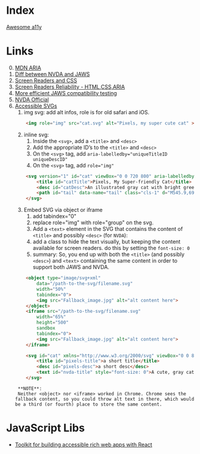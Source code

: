 # Index
[Awesome a11y](https://github.com/brunopulis/awesome-a11y)


# Links
0. [MDN ARIA](https://developer.mozilla.org/zh-CN/docs/Web/Accessibility/ARIA/Web_applications_and_ARIA_FAQ)
1. [Diff between NVDA and JAWS](https://stackoverflow.com/questions/45941017/what-are-differences-between-nvda-and-jaws-screen-readers)
2. [Screen Readers and CSS](https://webaim.org/blog/screen-readers-and-css/)
3. [Screen Readers Reliability - HTML,CSS,ARIA](https://www.powermapper.com/tests/screen-readers/)
4. [More efficient JAWS compatibility testing](https://www.paciellogroup.com/products/jaws-inspect/)
5. [NVDA Official](https://www.nvaccess.org/about-nvda/)
6. [Accessible SVGs](https://css-tricks.com/accessible-svgs/)
    1. img svg: add alt infos, role is for old safari and iOS.
    ```html
        <img role="img" src="cat.svg" alt="Pixels, my super cute cat" >
    ```
    2. inline svg: 
        1. Inside the `<svg>`, add a `<title>` and `<desc>`
        2. Add the appropriate ID’s to the `<title>` and `<desc>`
        3. On the `<svg>` tag, add `aria-labelledby="uniqueTitleID uniqueDescID"`
        4. On the `<svg>` tag, add `role="img"`
    ```html
        <svg version="1" id="cat" viewBox="0 0 720 800" aria-labelledby="catTitle catDesc" role="img">
            <title id="catTitle">Pixels, My Super-friendly Cat</title>
            <desc id="catDesc">An illustrated gray cat with bright green blinking eyes.</desc>
            <path id="tail" data-name="tail" class="cls-1" d="M545.9,695.9c8,28.2,23.2,42.3,27.2,46.9,21.4,24.1,41.5,40.2,81.1,42.9s65.4-14.2,60.8-26.8-23.1-9.1-51.3-8.3c-35.2.9-66.6-31.3-74.8-63.9s-7.9-63.8-36.8-85.5c-44.1-33-135.6-7.1-159.8-3.4s-48.4,52.5-9.6,45.1,91.4-23.1,123.2-12.7C537.8,640.4,537.9,667.7,545.9,695.9Z" transform="translate(-9.7 -9.3)"/>
        </svg>
    ```
    3. Embed SVG via object or iframe
        1. add tabindex="0"
        2. replace role="img" with role="group" on the svg.
        3. Add a `<text>` element in the SVG that contains the content of `<title>` and possibly `<desc>` (for `NVDA`):
        4. add a class to hide the text visually, but keeping the content available for screen readers. do this by setting the `font-size: 0`
        5. summary: So, you end up with both the `<title>` (and possibly `<desc>`) and `<text>` containing the same content in order to support both JAWS and NVDA.
    ```html
        <object type="image/svg+xml" 
            data="/path-to-the-svg/filename.svg" 
            width="50%" 
            tabindex="0">
            <img src="Fallback_image.jpg" alt="alt content here">
        </object>
        <iframe src="/path-to-the-svg/filename.svg" 
            width="65%" 
            height="500" 
            sandbox 
            tabindex="0">
            <img src="Fallback_image.jpg" alt="alt content here">     
        </iframe>

        <svg id="cat" xmlns="http://www.w3.org/2000/svg" viewBox="0 0 800 800" aria-labeledby="pixels-title pixels-desc" role="group">
            <title id="pixels-title">a short title</title>
            <desc id="pixels-desc">a short desc</desc>
            <text id="nvda-title" style="font-size: 0">A cute, gray cat with green eyes. Cat illustration by Heather Migliorisi.</text>
        </svg>
    ```
        **NOTE**:
        Neither <object> nor <iframe> worked in Chrome. Chrome sees the fallback content, so you could throw alt text in there, which would be a third (or fourth) place to store the same content.

# JavaScript Libs
* [Toolkit for building accessible rich web apps with React](https://github.com/reakit/reakit)
